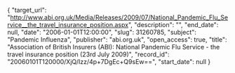 {
  "target_url": "http://www.abi.org.uk/Media/Releases/2009/07/National_Pandemic_Flu_Service__the_travel_insurance_position.aspx", 
  "description": "", 
  "end_date": null, 
  "date": "2006-01-01T12:00:00", 
  "slug": 31260785, 
  "subject": "Pandemic Influenza", 
  "publisher": "abi.org.uk", 
  "open_access": true, 
  "title": "Association of British Insurers (ABI):  National Pandemic Flu Service - the travel insurance position (23rd July 2009)", 
  "record_id": "20060101T120000/XjQ/Izz/4p+7DgEc+Q9sEw==", 
  "start_date": null
}

